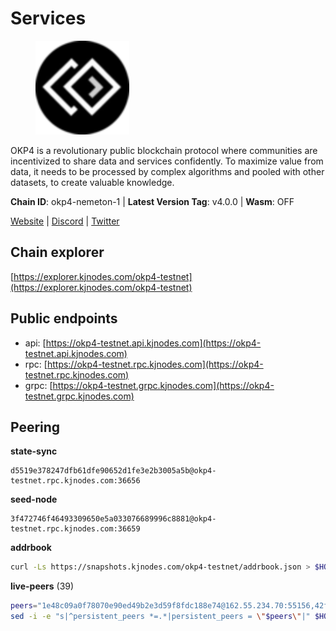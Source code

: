 # Services

<figure><img src="https://raw.githubusercontent.com/kj89/cosmos-images/main/logos/okp4.png" width="150" alt=""><figcaption></figcaption></figure>

OKP4 is a revolutionary public blockchain protocol where communities are incentivized to  share data and services confidently. To maximize value from data, it needs to be processed  by complex algorithms and pooled with other datasets, to create valuable knowledge.

**Chain ID**: okp4-nemeton-1 | **Latest Version Tag**: v4.0.0 | **Wasm**: OFF

[Website](https://okp4.network) | [Discord](https://discord.gg/okp4) | [Twitter](https://twitter.com/OKP4_Protocol)




## Chain explorer
[https://explorer.kjnodes.com/okp4-testnet](https://explorer.kjnodes.com/okp4-testnet)

## Public endpoints

* api: [https://okp4-testnet.api.kjnodes.com](https://okp4-testnet.api.kjnodes.com)
* rpc: [https://okp4-testnet.rpc.kjnodes.com](https://okp4-testnet.rpc.kjnodes.com)
* grpc: [https://okp4-testnet.grpc.kjnodes.com](https://okp4-testnet.grpc.kjnodes.com)

## Peering

**state-sync**

```text
d5519e378247dfb61dfe90652d1fe3e2b3005a5b@okp4-testnet.rpc.kjnodes.com:36656
```

**seed-node**

```text
3f472746f46493309650e5a033076689996c8881@okp4-testnet.rpc.kjnodes.com:36659
```

**addrbook**
```bash
curl -Ls https://snapshots.kjnodes.com/okp4-testnet/addrbook.json > $HOME/.okp4d/config/addrbook.json
```

**live-peers** (39)
```bash
peers="1e48c09a0f78070e90ed49b2e3d59f8fdc188e74@162.55.234.70:55156,42fbb917fca6787bc3ab774865f4bb1ef950f114@65.108.226.26:30656,23e895e7d650f43e1f53522165607b71685f8cfa@65.108.75.107:26656,ba469aac96159dbb49844406423180618d267007@65.108.120.21:26113,d5519e378247dfb61dfe90652d1fe3e2b3005a5b@65.109.68.190:36656,d132ad0c5b2afd0eab2d87351eeda46dc9d69312@46.228.205.200:26656,ead118d7cbe51cbabf5a77b69db7255512f41023@88.208.34.134:60656,99f6675049e22a0216af0e2447e7a4c5021874cd@142.132.132.200:28656,7dfc61d3ac9f6da7fa9f4893bc0ffa17ef8006e6@185.111.159.139:36656,be9841ace1d71a4c7681918ee39f5e00d8e96a82@213.239.216.252:36656,8527f34bd6e542304809386896997d12d80e5e0e@65.108.237.232:29656,b0b56d944cf1cc569a1e77e0923e075bad94d755@141.95.145.41:28656,8cdeb85dada114c959c36bb59ce258c65ae3a09c@88.198.242.163:36656,c6abcdff7b29159bf5be14f43c8e877648136468@51.159.2.19:23098,854cc8b83a48ba4394c1940b57d0f42ec013e033@38.242.251.204:26656,473369a53bfa8a0ac4af5a191407b30bc82e83be@74.208.94.42:14656,874373b78d2cd50e716aa464bf407581d9305655@94.250.201.130:27656,5c2a752c9b1952dbed075c56c600c3a79b58c395@95.214.55.232:26996,d1a0ff9bd7ea1ebd06bc7158f3523f5e557328be@163.172.135.127:26656,78d923333e39e747c6a7fbfcc822ec6279990556@91.211.251.232:28656,307fb25cd6998d0d5bd1d947571f6043c6bb4069@65.109.31.114:2280,9392c27a9a561c31e7a920dc6f577d663c473ef8@154.12.225.88:26656,6a66a38bdd5895ec6f1ce18b3430860a30e18e02@142.132.149.118:26656,052e10ce23cce3249f61853e2ca6a63102b7bddb@5.161.97.198:26656,74349a1cb9479b291866debe2042de8a2e88b850@65.108.233.109:17656,8028015d1c6828a0b734f3b108f0853b0e19305e@157.90.176.184:26656,879fb3a72df69775bc452ab5f0ba33ddafcd1f58@54.36.109.62:11156,8a7605d8ae4338de5b7a0d5c70244ce05e377630@85.10.200.221:26656,eef77b5ae1c37f3e5809ff928c329dde906be388@65.108.133.73:21656,30092d2717053f1c0813e8354c07c761c9c3ac5c@194.163.161.234:26656,643988550263605405a7968c38fd11653bf75cd0@38.242.252.104:26656,8af258bbe73f4c66127a7b3e8b1ec23fde2950a6@65.108.192.123:19656,fe8bd9375c43a7cc6ef27e62d56af341a62e67c9@95.217.202.49:30656,ee4c5d9a8ac7401f996ef9c4d79b8abda9505400@144.76.97.251:12656,7ba5d3721d98efd479b2a3f3b4df6ebd5fd2f119@109.123.243.135:26656,d1c1b729eff9afe7dfd371f190df6282c82ccfad@65.109.89.5:31656,15fdc722cd49ef7676205b6ad3120a84728d948c@65.108.225.158:17656,540e0e9b33b2d87315fdf7089404671581d36e94@95.217.203.43:26656,2f9e54645aca860f703e3f756fa7c472b829a9a9@195.201.222.82:26009"
sed -i -e "s|^persistent_peers *=.*|persistent_peers = \"$peers\"|" $HOME/.okp4d/config/config.toml
```
